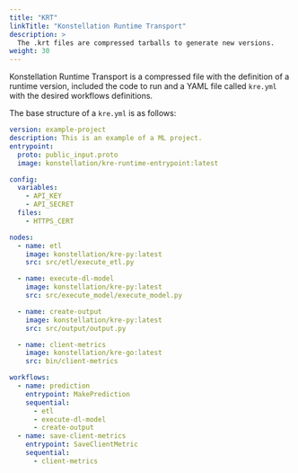 ```yaml
---
title: "KRT"
linkTitle: "Konstellation Runtime Transport"
description: >
  The .krt files are compressed tarballs to generate new versions.
weight: 30
---
```


Konstellation Runtime Transport is a compressed file with the definition of a runtime version, included the code to
run and a YAML file called `kre.yml` with the desired workflows definitions.

The base structure of a `kre.yml` is as follows:

```yaml
version: example-project
description: This is an example of a ML project.
entrypoint:
  proto: public_input.proto
  image: konstellation/kre-runtime-entrypoint:latest

config:
  variables:
    - API_KEY
    - API_SECRET
  files:
    - HTTPS_CERT

nodes:
  - name: etl
    image: konstellation/kre-py:latest
    src: src/etl/execute_etl.py

  - name: execute-dl-model
    image: konstellation/kre-py:latest
    src: src/execute_model/execute_model.py

  - name: create-output
    image: konstellation/kre-py:latest
    src: src/output/output.py

  - name: client-metrics
    image: konstellation/kre-go:latest
    src: bin/client-metrics

workflows:
  - name: prediction
    entrypoint: MakePrediction
    sequential:
      - etl
      - execute-dl-model
      - create-output
  - name: save-client-metrics
    entrypoint: SaveClientMetric
    sequential:
      - client-metrics
```
